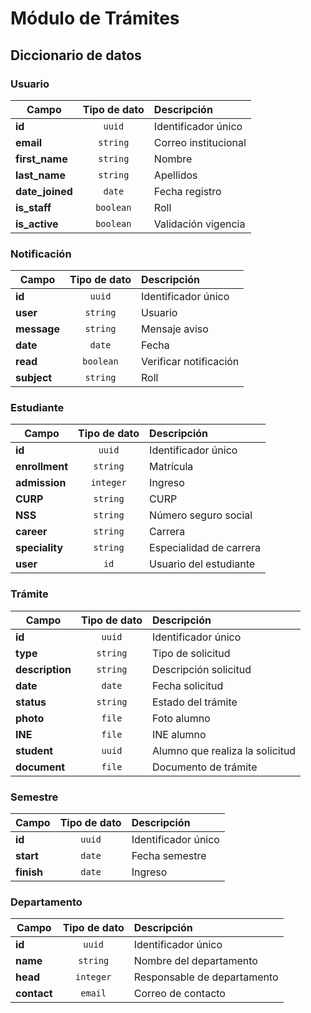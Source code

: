 # Módulo de Trámites

## Diccionario de datos
### Usuario

| Campo           | Tipo de dato | Descripción          |
| --------------- | :----------: | :------------------- |
| **id**          |    `uuid`    | Identificador único  |
| **email**       |   `string`   | Correo institucional |
| **first_name**  |   `string`   | Nombre               |
| **last_name**   |   `string`   | Apellidos            |
| **date_joined** |    `date`    | Fecha registro       |
| **is_staff**    |  `boolean`   | Roll                 |
| **is_active**   |  `boolean`   | Validación vigencia  |

### Notificación

| Campo       | Tipo de dato | Descripción            |
| ----------- | :----------: | :--------------------- |
| **id**      |    `uuid`    | Identificador único    |
| **user**    |   `string`   | Usuario                |
| **message** |   `string`   | Mensaje aviso          |
| **date**    |    `date`    | Fecha                  |
| **read**    |  `boolean`   | Verificar notificación |
| **subject** |   `string`   | Roll                   |

### Estudiante

| Campo          | Tipo de dato | Descripción             |
| -------------- | :----------: | :---------------------- |
| **id**         |    `uuid`    | Identificador único     |
| **enrollment** |   `string`   | Matrícula               |
| **admission**  |  `integer`   | Ingreso                 |
| **CURP**       |   `string`   | CURP                    |
| **NSS**        |   `string`   | Número seguro social    |
| **career**     |   `string`   | Carrera                 |
| **speciality** |   `string`   | Especialidad de carrera |
| **user**       |     `id`     | Usuario del estudiante  |

### Trámite

| Campo           | Tipo de dato | Descripción                     |
| --------------- | :----------: | :------------------------------ |
| **id**          |    `uuid`    | Identificador único             |
| **type**        |   `string`   | Tipo de solicitud               |
| **description** |   `string`   | Descripción solicitud           |
| **date**        |    `date`    | Fecha solicitud                 |
| **status**      |   `string`   | Estado del trámite              |
| **photo**       |    `file`    | Foto alumno                     |
| **INE**         |    `file`    | INE alumno                      |
| **student**     |    `uuid`    | Alumno que realiza la solicitud |
| **document**    |    `file`    | Documento de trámite            |

### Semestre

| Campo      | Tipo de dato | Descripción         |
| ---------- | :----------: | :------------------ |
| **id**     |    `uuid`    | Identificador único |
| **start**  |    `date`    | Fecha semestre      |
| **finish** |    `date`    | Ingreso             |

### Departamento

| Campo       | Tipo de dato | Descripción                 |
| ----------- | :----------: | :-------------------------- |
| **id**      |    `uuid`    | Identificador único         |
| **name**    |   `string`   | Nombre del departamento     |
| **head**    |  `integer`   | Responsable de departamento |
| **contact** |   `email`    | Correo de contacto          |
